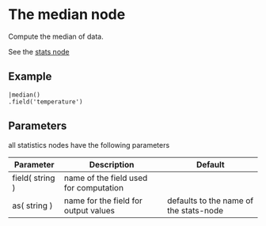 The median node
=====================

Compute the median of data.

See the [stats node](../stats.md)

Example
-------

```dfs  
|median()
.field('temperature') 
```

Parameters
----------
all statistics nodes have the following parameters

Parameter     | Description | Default 
--------------|-------------|--------- 
field( string )|name of the field used for computation|
as( string )| name for the field for output values| defaults to the name of the stats-node
